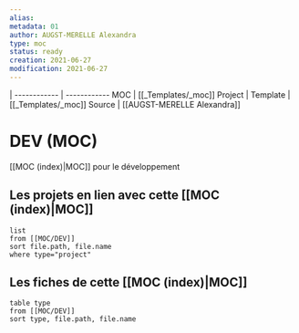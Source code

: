 ```yaml
---
alias:
metadata: 01
author: AUGST-MERELLE Alexandra
type: moc
status: ready
creation: 2021-06-27
modification: 2021-06-27
---
```

 | 
------------ | ------------
MOC | [[_Templates/_moc]]
Project | 
Template | [[_Templates/_moc]]
Source | [[AUGST-MERELLE Alexandra]]
# DEV (MOC)
[[MOC (index)|MOC]] pour le développement
## Les projets en lien avec cette [[MOC (index)|MOC]]
```dataview
list
from [[MOC/DEV]]
sort file.path, file.name
where type="project"
```
## Les fiches de cette [[MOC (index)|MOC]]
```dataview
table type
from [[MOC/DEV]]
sort type, file.path, file.name
```